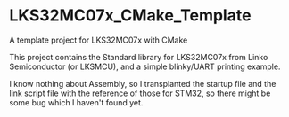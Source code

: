 # LKS32MC07x_CMake_Template
A template project for LKS32MC07x with CMake  

This project contains the Standard library for LKS32MC07x from Linko Semiconductor (or LKSMCU), and a simple blinky/UART printing example.

I know nothing about Assembly, so I transplanted the startup file and the link script file with the reference of those for STM32, so there might be some bug which I haven't found yet.  
